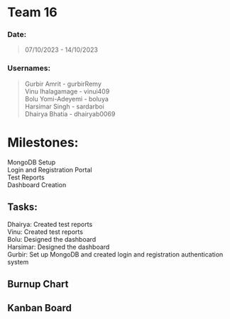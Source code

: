 # Team 16

### Date:
> 07/10/2023 - 14/10/2023

### Usernames: 
> Gurbir Amrit - gurbirRemy <br>
> Vinu Ihalagamage - vinui409 <br>
> Bolu Yomi-Adeyemi - boluya <br>
> Harsimar Singh - sardarboi <br>
> Dhairya Bhatia - dhairyab0069 <br>

# Milestones:
MongoDB Setup <br>
Login and Registration Portal <br>
Test Reports <br>
Dashboard Creation <br>

## Tasks:
Dhairya: Created test reports <br>
Vinu: Created test reports <br>
Bolu: Designed the dashboard <br>
Harsimar: Designed the dashboard <br>
Gurbir: Set up MongoDB and created login and registration authentication system <br>

## Burnup Chart

## Kanban Board

